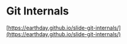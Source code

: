 # Git Internals

[https://earthday.github.io/slide-git-internals/](https://earthday.github.io/slide-git-internals/)
